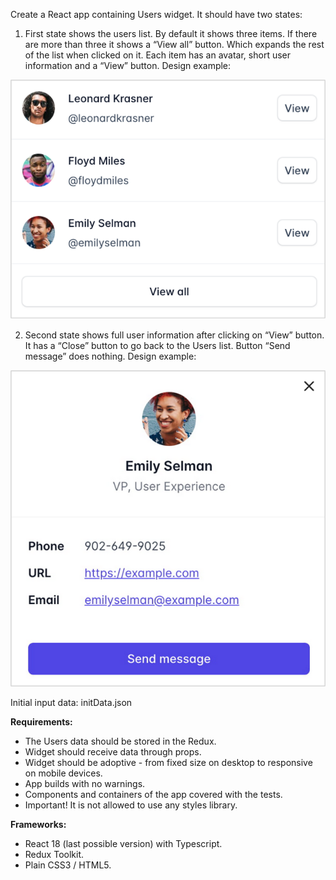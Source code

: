 Create a React app containing Users widget. It should have two states:

1. First state shows the users list. By default it shows three items. If there are more than three it shows a “View all” button. Which expands the rest of the list when clicked on it. Each item has an avatar, short user information and a “View” button. Design example:

![Task Image](image.png)

2. Second state shows full user information after clicking on “View” button. It has a “Close” button to go back to the Users list. Button “Send message” does nothing. Design example:

![Second Task Image](image-1.png)

Initial input data: initData.json

**Requirements:**

- The Users data should be stored in the Redux.
- Widget should receive data through props.
- Widget should be adoptive - from fixed size on desktop to responsive on mobile devices.
- App builds with no warnings.
- Components and containers of the app covered with the tests.
- Important! It is not allowed to use any styles library.

**Frameworks:**

- React 18 (last possible version) with Typescript.
- Redux Toolkit.
- Plain CSS3 / HTML5.
<!-- - Jest and RTL for testing. -->
